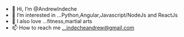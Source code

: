 - 👋 Hi, I’m @AndrewIndeche
- 👀 I’m interested in ...Python,Angular,Javascript/NodeJs and ReactJs
- 💞️ I also love ...fitness,martial arts
- 📫 How to reach me ...indecheandrew@gmail.com

<!---
AndrewIndeche/AndrewIndeche is a ✨ special ✨ repository because its `README.md` (this file) appears on your GitHub profile.
You can click the Preview link to take a look at your changes.
--->
